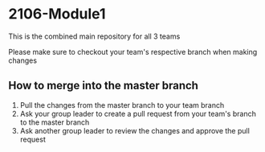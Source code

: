 # 2106-Module1
This is the combined main repository for all 3 teams

Please make sure to checkout your team's respective branch when making changes

## How to merge into the master branch
1. Pull the changes from the master branch to your team branch
2. Ask your group leader to create a pull request from your team's branch to the master branch
3. Ask another group leader to review the changes and approve the pull request
